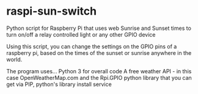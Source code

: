 # raspi-sun-switch
Python script for Raspberry Pi that uses web Sunrise and Sunset times to turn on/off a relay controlled light or any other GPIO device

Using this script, you can change the settings on the GPIO pins of a raspberry pi, based on the times of the sunset or sunrise anywhere in the world.

The program uses...
Python 3 for overall code
A free weather API - in this case OpenWeatherMap.com
and the Rpi.GPIO python library that you can get via PIP, python's library install service


